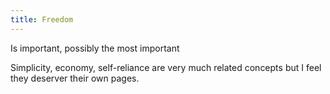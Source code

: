 ```yaml
---
title: Freedom
---
```


Is important, possibly the most important

Simplicity, economy, self-reliance are very much related concepts
but I feel they deserver their own pages.
